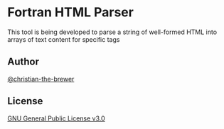 # Fortran HTML Parser
This tool is being developed to parse a string of well-formed HTML into arrays of text content for specific tags

## Author
[@christian-the-brewer](https://github.com/christian-the-brewer)

## License
[GNU General Public License v3.0]()
